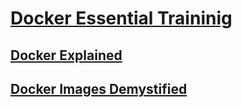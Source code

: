 # [Docker Essential Traininig](https://www.linkedin.com/learning/docker-essential-training/diving-deeper-into-docker?resume=false)

## [Docker Explained](./notes/01_define/note.md)

## [Docker Images Demystified](./notes/03_images/note.md)
